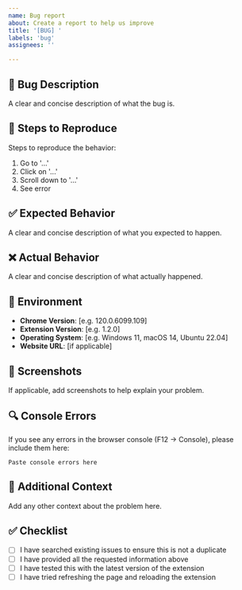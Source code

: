 ```yaml
---
name: Bug report
about: Create a report to help us improve
title: '[BUG] '
labels: 'bug'
assignees: ''

---
```


## 🐛 Bug Description
A clear and concise description of what the bug is.

## 🔄 Steps to Reproduce
Steps to reproduce the behavior:
1. Go to '...'
2. Click on '...'
3. Scroll down to '...'
4. See error

## ✅ Expected Behavior
A clear and concise description of what you expected to happen.

## ❌ Actual Behavior
A clear and concise description of what actually happened.

## 📱 Environment
- **Chrome Version**: [e.g. 120.0.6099.109]
- **Extension Version**: [e.g. 1.2.0]
- **Operating System**: [e.g. Windows 11, macOS 14, Ubuntu 22.04]
- **Website URL**: [if applicable]

## 📸 Screenshots
If applicable, add screenshots to help explain your problem.

## 🔍 Console Errors
If you see any errors in the browser console (F12 → Console), please include them here:
```
Paste console errors here
```

## 🔧 Additional Context
Add any other context about the problem here.

## ✅ Checklist
- [ ] I have searched existing issues to ensure this is not a duplicate
- [ ] I have provided all the requested information above
- [ ] I have tested this with the latest version of the extension
- [ ] I have tried refreshing the page and reloading the extension